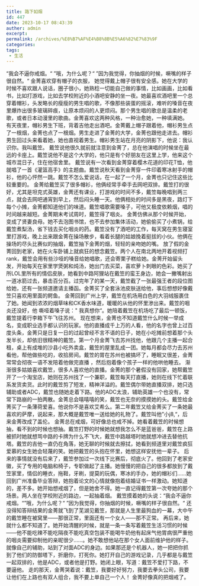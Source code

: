 ```yaml
---
title: 路下如烟
id: 447
date: 2023-10-17 08:43:39
auther: admin
excerpt: 
permalink: /archives/%E8%B7%AF%E4%B8%8B%E5%A6%82%E7%83%9F
categories:
tags: 
 - 生活
---
```




“我会不逼你戒烟。“ ”哦，为什么呢？“ ”因为我觉得，你抽烟的时候，噘嘴的样子很自然。“ 金菁喜欢穿有帽子的衣服， 她觉得戴上帽子很有安全感。她在大学的时候不喜欢跟人说话，圈子很小，她熟稔一切能自己做的事情，比如画画，比如看书，比如打游戏，比如去学校附近的小酒吧安静的坐一夜。她最喜欢酒吧里一个总穿着帽衫，头发略长的瘦瘦的男生唱的歌，不像那些装蛋的摇滚，难听的嗓音在夜里爆炸出很多玻璃碎痕，让原本烦闷的人更烦闷。那个男生唱的歌总是温柔的老歌，或者日本动漫里的歌曲。金菁喜欢这两种风格，一种治愈她，一种填满她。 有天夜里，帽衫男生下班，背着吉他走出酒吧。金菁戴上帽子跟着他，帽衫男生点了一根烟，金菁也点了一根烟。男生走进了金菁的大学，金菁也跟他走进去。帽衫男生回过头来看着她，她也直视着男生。帽衫男生站在月亮的阴影下，他说：我认识你。我叫戴笠。 戴笠说他很久就前就注意到金菁了，总在他演唱的时候坐在最远的卡座上。戴笠说他不是这个大学的，他只是有个好朋友在这里上学，他来这个城市混日子，住在他宿舍里。 戴笠说有一次看到金菁穿着樱木花道的印花T恤，他就唱了一首《灌篮高手》的主题曲。戴笠说秋天看到金菁穿一件印着寒冰射手的帽衫，他的心怦然一跳。戴笠不怎么爱说话，在一起了一个月，金菁也只记住这些比较重要的。 金菁给戴笠买了很多帽衫，他俩经常手牵手去网吧双排。戴笠打的很好，尤其是坦克式英雄，金菁还有课业，打游戏的时间不多，戴笠每晚唱到两三点，就会去网吧通宵到早上，然后闷头睡一天。他俩相处的时间多是黑夜，路灯下每个小摊，金菁都知道他们的味道。戴笠唱歌需要嗓子，可他又极度依赖烟，唱的时间越来越短。金菁期末考试周时，戴笠得了咽炎。 金菁仿佛从那个时候开始，变成了贤妻良母。她不去泡图书馆，也不去参加集体活动，她偷偷买了小煮锅，给戴笠煮梨汤，省下钱去买化咽炎的药。戴笠没有了酒吧的工作，每天窝在男生寝室里打游戏，晚上出来跟金菁在操场散步，看着长腿的姑娘挽着挺拔的小伙。他俩在操场的尽头比赛似的抽烟，戴笠抽下金菁的烟，轻轻的亲吻她的嘴。 放了假的金菁回到老家，她在火车卧铺上就疯狂的想念戴笠。两个人在南北两地开着视频打rank，戴笠会用有些沙哑的嗓音给她唱歌，还会寄栗子糕给她。金菁开始留头发，开始每天在家里学煲粥和炖汤，她出门去买菜，喜欢萝卜刺眼的色彩。她买了所LOL里所有的情侣皮肤，她看到中路阿狸站在戴笠的蛮王身边，她会一撇嘴射出一道冰箭过去，暴击百分百。过完年了的某一天，戴笠截了一张最强王者的段位图给她，还有一张频道邀请主播函。金菁买了全套泳池皮肤送给他，事后想想好像戴笠只喜欢用里面的鳄鱼。 金菁回到广州上学，戴笠在机场用白色的大羽绒服裹住了她。她闻到浓浓的烟草味和CK香水味道，暖暖的从他的怀里渗出来。戴笠的咽炎还没好，他 嘶哑着嗓子说：" 我真想你“。她陪着戴笠在机场吃了最后一顿饭，戴笠提着行李箱下午飞往苏州。 现在想来，金菁也不知道戴笠什么时候一举成名，变成职业选手都认识的玩家。他的直播成千上万的人看，他的名字也曾上过百度头条，金菁只是日复一日的过起曾经不言不语的日子，她在小吃摊前想着那个头发半长，却依旧很精神的戴笠。第一个月金菁飞去苏州找他，他跟几个主播一起合租，桌上有成堆的沙县小吃外卖盒，戴笠的屋里乱成一团。她每月都会尽力去苏州看他，帮他做些吃的，收拾房间。戴笠的胃在苏州也被搞坏了，睡眠又很差，金菁常常会彻夜一语不发陪着他做完直播 ，然后抱着像个孩子一样的他哄他睡去。 渐渐很多姑娘喜欢戴笠，很多人喜欢他的直播。金菁的那个暑假没有回家，她帮戴笠开了一个淘宝店，她则在苏州找了一个兼职，戴笠每天打直播，她则在线下忙着联系发货卖货。此时的戴笠剪了短发，精神洋溢的。戴笠偶尔带她直播双排，她只选辅助或者ADC，戴笠也随她走着下路。他的ADC太浪，辅助英雄一个也没有，常常下路崩的一拍两散。金菁总会嘻嘻嘻的笑，戴笠也无奈的摸摸她的头。戴笠给金菁买了一条薄荷爱喜。他说你不是喜欢艾希么。第二年戴笠又给金菁买了一条她最喜欢的萨摩，说起来，那大概是戴笠唯一送给她的礼物了。戴笠叫他”小j8,“，后来金菁改成了盖伦。 金菁总在戒烟，可好像总也戒不掉。她看着戴笠的时候想抽，看不到的时候也想抽。戴笠打野的时候她就想我怎么不是蓝爸爸，戴笠在上路被抓时她就想骂中路的卡牌为什么不飞大，戴笠中路越塔时她就想冲进去替他抗塔。戴笠的吉他一直仍在角落，她无聊的时候就去擦拭，她看到频道里对戴笠疯狂爱慕的女生她会轻蔑的笑。她把戴笠的头抱在怀里，她想这样安抚他一辈子。 后来的事情就没有后来了，戴笠参加过一次线下比赛后，彻底火了。他回到了老家安徽，买了专用的电脑和椅子，专职做起了主播。她慢慢的把自己的很多都放到了戴笠家里，情侣的睡衣，拖鞋，牙刷，提莫的玩偶，寒冰的手办，她的帽衫们……她回到广州准备毕业答辩，她抱着论文的心情就像抱着结婚证书一样激动。她知道的，差不多。她开始想戒烟了，但是她舍不得。她一直记得戴笠第一次夸她的那个场景。两人坐在学校附近的路边，一起抽着烟。 戴笠摸着她的头说：“我会不逼你戒烟。“”哦，为什么呢？“ ”因为我觉得，你抽烟的时候，噘嘴的样子很自然。“ 还没得知答辩结果的金菁就飞到了芜湖见戴笠，那就是人生里最狗血的一幕，大中午的戴笠睡在被窝里——那很正常，里面还有一个女人——那不正常。 再后来，她就什么都不知道了。她开始清醒的时候，就是一条一条写着戴笠生活习惯的时候——他不能吃辣不能吃隔夜不能吃真空包装不能喝牛奶他有起床气他胃病很严重他的咽炎需要抑制他的亲昵很少……。她不敢想他站在那个女人面前维护他的样子。就像自己的辅助，站到了对面ADC的身边。如果那还是个机器人，她一把把你抓到了他们的防御塔下，折磨你，打死你。她打开自己的游戏记录，几乎都是与戴笠一起双排的，他是ADC，或者他是打野。她闭上眼，写道：戴笠不爱打下路，不要逼他。 走的那天，金菁哭着说：戴笠，我要好好努力，我要去拳头公司，我要让他们在上路也有双人组合，我不要上单自己一个人！ 金菁好像真的把烟戒了。